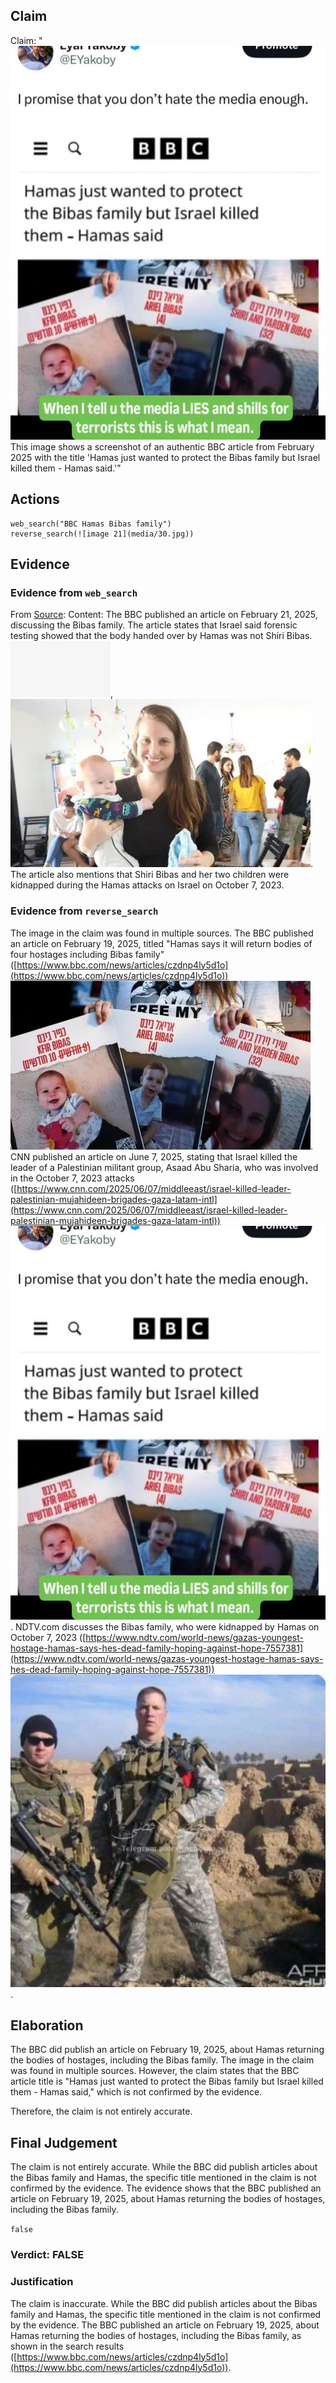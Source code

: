 ## Claim
Claim: "![image 21](media/30.jpg) This image shows a screenshot of an authentic BBC article from February 2025 with the title 'Hamas just wanted to protect the Bibas family but Israel killed them - Hamas said.'"

## Actions
```
web_search("BBC Hamas Bibas family")
reverse_search(![image 21](media/30.jpg))
```

## Evidence
### Evidence from `web_search`
From [Source](https://www.bbc.com/news/articles/cjry3jzedl1o): 
Content: The BBC published an article on February 21, 2025, discussing the Bibas family. The article states that Israel said forensic testing showed that the body handed over by Hamas was not Shiri Bibas. ![image 1071](media/2025-07-20_10-12-1753006377-995573.jpg), ![image 1072](media/2025-07-20_10-12-1753006378-119488.jpg). The article also mentions that Shiri Bibas and her two children were kidnapped during the Hamas attacks on Israel on October 7, 2023.


### Evidence from `reverse_search`
The image in the claim was found in multiple sources. The BBC published an article on February 19, 2025, titled "Hamas says it will return bodies of four hostages including Bibas family" ([https://www.bbc.com/news/articles/czdnp4ly5d1o](https://www.bbc.com/news/articles/czdnp4ly5d1o)) ![image 1074](media/2025-07-20_10-13-1753006384-630586.jpg). CNN published an article on June 7, 2025, stating that Israel killed the leader of a Palestinian militant group, Asaad Abu Sharia, who was involved in the October 7, 2023 attacks ([https://www.cnn.com/2025/06/07/middleeast/israel-killed-leader-palestinian-mujahideen-brigades-gaza-latam-intl](https://www.cnn.com/2025/06/07/middleeast/israel-killed-leader-palestinian-mujahideen-brigades-gaza-latam-intl)) ![image 21](media/30.jpg). NDTV.com discusses the Bibas family, who were kidnapped by Hamas on October 7, 2023 ([https://www.ndtv.com/world-news/gazas-youngest-hostage-hamas-says-hes-dead-family-hoping-against-hope-7557381](https://www.ndtv.com/world-news/gazas-youngest-hostage-hamas-says-hes-dead-family-hoping-against-hope-7557381)) ![image 1](media/0.jpg).


## Elaboration
The BBC did publish an article on February 19, 2025, about Hamas returning the bodies of hostages, including the Bibas family. The image in the claim was found in multiple sources. However, the claim states that the BBC article title is "Hamas just wanted to protect the Bibas family but Israel killed them - Hamas said," which is not confirmed by the evidence.

Therefore, the claim is not entirely accurate.


## Final Judgement
The claim is not entirely accurate. While the BBC did publish articles about the Bibas family and Hamas, the specific title mentioned in the claim is not confirmed by the evidence. The evidence shows that the BBC published an article on February 19, 2025, about Hamas returning the bodies of hostages, including the Bibas family.

`false`

### Verdict: FALSE

### Justification
The claim is inaccurate. While the BBC did publish articles about the Bibas family and Hamas, the specific title mentioned in the claim is not confirmed by the evidence. The BBC published an article on February 19, 2025, about Hamas returning the bodies of hostages, including the Bibas family, as shown in the search results ([https://www.bbc.com/news/articles/czdnp4ly5d1o](https://www.bbc.com/news/articles/czdnp4ly5d1o)).
